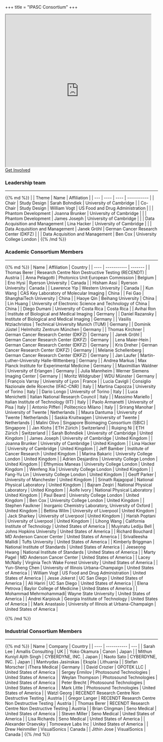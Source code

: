 +++
title = "IPASC Consortium"
+++
<div class="google-map">
	<iframe src="https://www.google.com/maps/d/embed?mid=1Mav1UoEtwCbCrBqj-IDjgD6GE_GvD0hK&hl=en" width="95%" height="500"></iframe>
</div>

<div class="btn btn-main">
	<a href="../getinvolved/" >Get Involved</a>
</div>

### Leadership team
---
<div class="consortium-table">
{{% md %}}
| 			| Theme								| Name 				| Affiliation 							|
| --- 		| ----								| ---- 				| ----------- 							|
| Chair 	| Study Design 						| Sarah Bohndiek 	| University of Cambridge 				|
| Co-Chair 	| Study Design 						| William Vogt 		| US Food and Drug Administration 		|
|			| Phantom Development 				| Joanna Brunker  	| University of Cambridge 				|
|			| Phantom Development 				| James Joseph 		| University of Cambridge 				|
|			| Data Acquisition and Management 	| Lina Hacker 		| University of Cambridge 				|
|			| Data Acquisition and Management 	| Janek Gröhl 		| German Cancer Research Center (DKFZ) 	|
|			| Data Acquisition and Management 	| Ben Cox	 		| University College London				|
{{% /md %}}
</div>

### Academic Consortium Members
---
<div class="consortium-table">
{{% md %}}
| Name 					| Affiliation 												| Country 					|
| ---- 					| ----------- 												| ------- 					|
| Thomas Berer 			| Research Centre Non Destructive Testing (RECENDT)			| Austria 					|
| Anna Pelagotti 		| Photonics Unit European Commission 						| Belgium 					|
| Eno Hysi 				| Ryerson University 										| Canada 					|
| Hisham Assi 			| Ryerson University 										| Canada 					|
| Lawrence Yip			| Western University 										| Canada 					|
| Kun Wang				| CAS Key Laboratory of Molecular Imaging					| China 					|
| Fei Gao 				| ShanghaiTech University 									| China 					|
| Haoye Qin				| Beihang University										| China 					|
| Lin Huang				| University of Electronic Science and Technology of China	| China 					|
| Diego Dumani			| University of Costa Rica									| Costa Rica				|
| Avihai Ron 			| Institute of Biological and Medical Imaging 				| Germany 					|
| Daniel Razansky 		| Institute of Biological and Medical Imaging 				| Germany 					|
| Vasilis Ntziachristos | Technical University Munich (TUM)							| Germany					|
| Dominik Jüstel		| Helmholtz Zentrum München									| Germany					|
| Thomas Kirchner 		| German Cancer Research Center (DKFZ) 						| Germany 					|
| Janek Gröhl 			| German Cancer Research Center (DKFZ) 						| Germany 					|
| Lena Maier-Hein 		| German Cancer Research Center (DKFZ) 						| Germany 					|
| Kris Dreher			| German Cancer Research Center (DKFZ) 						| Germany 					|
| Melanie Schellenberg	| German Cancer Research Center (DKFZ) 						| Germany 					|
| Jan Laufer			| Martin-Luther-University Halle-Wittenberg 				| Germany 					|
| Andrea Markus			| Max Planck Institute for Experimental Medicine			| Germany					|
| Maximillian Waldner 	| University of Erlangen 									| Germany 					|
| Julia Mannheim 		| Werner Siemens Imaging Center 							| Germany 					|
| Moritz Wildgruber		| WDU Münster												| Germany					|
| François Varray		| University of Lyon										| France					|
| Lucia Cavigli 		| Consiglio Nazionale delle Ricerche (IFAC-CNR) 			| Italy 					|
| Martina Capozza		| University of Torino										| Italy						|
| Dario Longo			| University of Torino										| Italy						|
| Luca Menichetti 		| Italian National Research Council 						| Italy 					|
| Massimo Mariello		| Italian Institute of Technology (IIT)						| Italy						|
| Paolo Armanetti 		| University of Pisa 										| Italy 					|
| Antonio Pifferi 		| Politecnico Milano 										| Italy 					|
| Srirang Manohar 		| University of Twente 										| Netherlands 				|
| Maura Dantuma			| University of Twente										| Netherlands				|
| Saskia Kruitwagen		| University of Twente										| Netherlands				|
| Malini Olivo			| Singapore Bioimaging Consortium (SBIC)					| Singapore 				|
| Jan Klohs 			| ETH Zürich 												| Switzerland 				|
| Ruiqing Ni 			| ETH Zürich 												| Switzerland 				|
| Sarah Bohndiek 		| University of Cambridge 									| United Kingdom 			|
| James Joseph 			| University of Cambridge 									| United Kingdom 			|
| Joanna Brunker 		| University of Cambridge 									| United Kingdom 			|
| Lina Hacker 			| University of Cambridge 									| United Kingdom 			|
| Jeff Bamber 			| Institute of Cancer Research 								| United Kingdom 			|
| Marina Bakaric		| University College London									| United Kingdom			|
| Adrien Desjardins 	| University College London 								| United Kingdom 			|
| Efthymios Maneas 		| University College London 								| United Kingdom 			|
| Wenfeng Xia 			| University College London 								| United Kingdom 			|
| Fang-Yu Lin			| University College London 								| United Kingdom 			|
| Geoff Parker 			| University of Manchester 									| United Kingdom 			|
| Srinath Rajagopal 	| National Physical Laboratory 								| United Kingdom 			|
| Bajram Zeqiri 		| National Physical Laboratory 								| United Kingdom 			|
| Aoife Ivory 			| National Physical Laboratory 								| United Kingdom 			|
| Paul Beard 			| University College London 								| United Kingdom 			|
| Ben Cox 				| University College London 								| United Kingdom 			|
| Stephen Faulkner		| Inorganic Chemistry Laboratory, University of Oxford		| United Kingdom 			|
| Bettina Wilm			| University of Liverpool									| United Kingdom 			|
| Jack Sharkey			| University of Liverpool									| United Kingdom 			|
| Harish Poptani		| University of Liverpool									| United Kingdom 			|
| Lihong Wang 			| California Institute of Technology 						| United States of America 	|
| Muyinatu Lediju Bell	| Johns Hopkins University 									| United States of America 	|
| Richard Bouchard 		| MD Anderson Cancer Center 								| United States of America 	|
| Srivalleesha Mallidi	| Tufts University 											| United States of America 	|
| Kimberly Briggman 	| National Institute of Standards 							| United States of America 	|
| Jeeseong Hwang 		| National Institute of Standards							| United States of America 	|
| Marty Pagel 			| MD Anderson Cancer Center 								| United States of America 	|
| Lacey McNally 		| Virginia Tech Wake Forest University 						| United States of America 	|
| Yun-Sheng Chen 		| University of Illinois Urbana-Champaign					| United States of America 	|
| William Vogt 			| US Food and Drug Administration 							| United States of America 	|
| Jesse Jokerst			| UC San Diego												| United States of America 	|
| Ali Hariri			| UC San Diego												| United States of America 	|
| Elena Petrova			| Baylor College of Medicine								| United States of America 	|
| Mohammad Mehrmohammadi| Wayne State University									| United States of America 	|
| Andrei Karpiouk		| Georgia Institute of Technology							| United States of America 	|
| Mark Anastasio		| University of Illinois at Urbana-Champaign				| United States of America 	|

{{% /md %}}
</div>

### Industrial Consortium Members
---
<div class="consortium-table">
{{% md %}}
| Name 							| Company 											| Country 					|
| ---- 							| ----------- 										| ---						|
| Sarah Lee						| Amallis Consulting								| UK						|
| Yoko Okamura 					| Canon 											| Japan						|
| Mithun Kuniyil Ajith Singh 	| CYBERDYNE, INC.    								| Japan						|
| Naoto Sato				 	| CYBERDYNE, INC.    								| Japan						|
| Mantvydas Jasinskas			| Ekspla											| Lithuania					|
| Stefan Morscher 				| iThera Medical 									| Germany					|
| David Crozier 				| OPOTEK LLC										| United States of America	|
| Sergey Ermilov 				| Photosound Technologies 							| United States of America  |
| Weylan Thompson				| Photosound Technologies 							| United States of America  |
| Peter Brecht 					| Photosound Technologies 							| United States of America  |
| Mark Little 					| Photosound Technologies 							| United States of America  |
| Watzl Georg 					| RECENDT Research Centre Non Destructive Testing 	| Austria					|
| Gregor Langer 				| RECENDT Research Centre Non Destructive Testing 	| Austria					|
| Thomas Berer	 				| RECENDT Research Centre Non Destructive Testing 	| Austria					|
| Brian Clingman 				| Seno Medical 										| United States of America 	|
| Steven Miller 				| Seno Medical 										| United States of America 	|
| Lisa Richards 				| Seno Medical 										| United States of America 	|
| Alexander Oraevsky 			| Tomowave Labs Inc 								| United States of America  |
| Drew Heinmiller 				| VisualSonics 										| Canada					|
| Jithin Jose 					| VisualSonics 										| Canada					|
{{% /md %}}
</div>